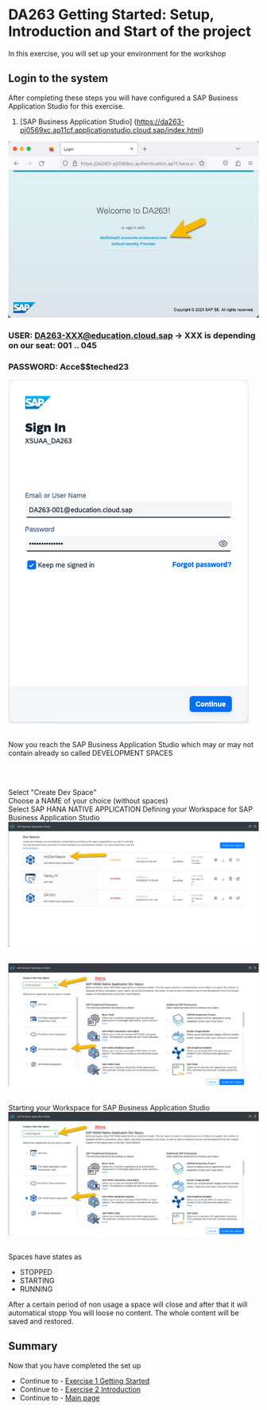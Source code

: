 # DA263 Getting Started: Setup, Introduction and Start of the project

In this exercise, you will set up your environment for the workshop

## Login to the system

After completing these steps you will have configured a SAP Business Application Studio for this exercise.

1. [SAP Business Application Studio] (<https://da263-pj0569xc.ap11cf.applicationstudio.cloud.sap/index.html>)

![](/Exercises_Content/9_0_HC_Intro/IMAGES_DA263/LoginScreen.png)

### USER:       <DA263-XXX@education.cloud.sap>    -> XXX is depending on our seat: 001 .. 045

### PASSWORD:   Acce$$teched23

![](/Exercises_Content/9_0_HC_Intro/IMAGES_DA263/Credentials.png)

<BR> Now you reach the SAP Business Application Studio which may or may not contain already so called DEVELOPMENT SPACES

<BR>

<BR> Select "Create Dev Space"
<BR> Choose a NAME of your choice (without spaces)
<BR> Select SAP HANA NATIVE APPLICATION
Defining your Workspace for SAP Business Application Studio ![Define BAS](/Exercises_Content/9_0_HC_Intro/IMAGES_DA263/GETTING_STARTED/BAS_1_1_0_BAS_START.png)

<BR> ![](/Exercises_Content/9_0_HC_Intro/IMAGES_DA263/MyDevSpace.png)

<BR> Starting your Workspace for SAP Business Application Studio ![Start BAS](/Exercises_Content/9_0_HC_Intro/IMAGES_DA263/GETTING_STARTED/BAS_1_1_1_BAS_DEFINE.png)

<BR> Spaces have states as

- STOPPED
- STARTING
- RUNNING

After a certain period of non usage a space will close and after that it will automatical stopp
You will loose no content. The whole content will be saved and restored.

## Summary

Now that you have completed the set up

- Continue to - [Exercise 1 Getting Started](/Exercises_Content/9_0_HC_Intro/1_BAS_Getting_Started.md)
- Continue to - [Exercise 2 Introduction](/Exercises_Content/9_0_HC_Intro/2_BAS_Introduction.md)
- Continue to - [Main page](../../README.md)
